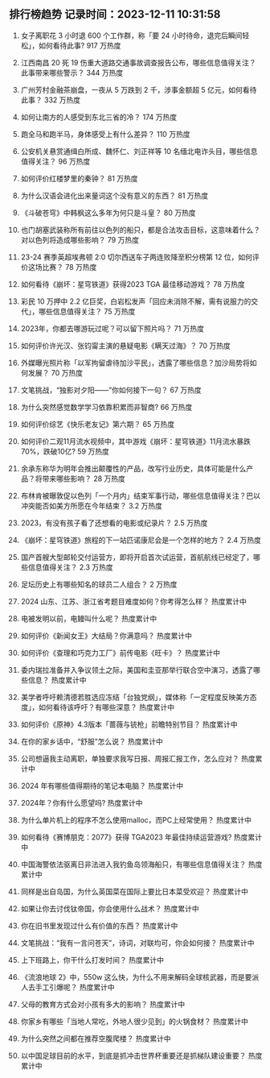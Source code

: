 
## 排行榜趋势 记录时间：2023-12-11 10:31:58
  
  1. 女子离职花 3 小时退 600 个工作群，称「要 24 小时待命，退完后瞬间轻松」，如何看待此事? 917 万热度
    
  2. 江西南昌 20 死 19 伤重大道路交通事故调查报告公布，哪些信息值得关注？此事带来哪些警示？ 344 万热度
    
  3. 广州芳村金融茶崩盘，一夜从 5 万跌到 2 千，涉事金额超 5 亿元，如何看待此事？ 332 万热度
    
  4. 如何让南方的人感受到东北三省的冷？ 174 万热度
    
  5. 跑全马和跑半马，身体感受上有什么差异？ 110 万热度
    
  6. 公安机关悬赏通缉白所成、魏怀仁、刘正祥等 10 名缅北电诈头目，哪些信息值得关注？ 96 万热度
    
  7. 如何评价红楼梦里的秦钟？ 81 万热度
    
  8. 为什么汉语会进化出来量词这个没有意义的东西？ 81 万热度
    
  9. 《斗破苍穹》中韩枫这么多年为何只是斗皇？ 80 万热度
    
  10. 也门胡塞武装称所有前往以色列的船只，都是合法攻击目标，这意味着什么？对以色列将造成哪些影响？ 79 万热度
    
  11. 23-24 赛季英超埃弗顿 2:0 切尔西送车子两连败降至积分榜第 12 位，如何评价这场比赛？ 78 万热度
    
  12. 如何看待《崩坏：星穹铁道》获得2023 TGA 最佳移动游戏？ 78 万热度
    
  13. 彩民 10 万押中 2.2 亿巨奖，白岩松发声「回应未消除不解，需有说服力的交代」，哪些信息值得关注？ 75 万热度
    
  14. 2023年，你都去哪游玩过呢？可以留下照片吗？ 71 万热度
    
  15. 如何评价许光汉、张钧甯主演的悬疑电影《瞒天过海》？ 70 万热度
    
  16. 外媒曝光照片称「以军拘留虐待加沙平民」，透露了哪些信息？加沙局势将如何发展？ 70 万热度
    
  17. 文笔挑战，“独影对夕阳——”你如何接下一句？ 67 万热度
    
  18. 为什么突然感觉数学学习依靠积累而非智商? 66 万热度
    
  19. 如何评价综艺《快乐老友记》第六期？ 65 万热度
    
  20. 如何评价二观11月流水视频中，其中游戏《崩坏：星穹铁道》11月流水暴跌70%，跌破10亿? 59 万热度
    
  21. 余承东称华为明年会推出颠覆性的产品，改写行业历史，具体可能是什么产品？将带来哪些影响？ 28 万热度
    
  22. 布林肯被曝敦促以色列「一个月内」结束军事行动，哪些信息值得关注？巴以冲突能否如美方所愿在今年结束？ 3.2 万热度
    
  23. 2023，有没有孩子看了还想看的电影或纪录片？ 2.5 万热度
    
  24. 《崩坏：星穹铁道》旅程的下一站匹诺康尼会是一个怎样的地方？ 2.4 万热度
    
  25. 国产首艘大型邮轮交付运营方，即将开启首次试运营，首航航线已经定了，哪些信息值得关注？ 2.3 万热度
    
  26. 足坛历史上有哪些知名的球员二人组合？ 2 万热度
    
  27. 2024 山东、江苏、浙江省考题目难度如何？你考得怎么样？ 热度累计中
    
  28. 电被发明以前，电鳗叫什么呢？ 热度累计中
    
  29. 如何评价《新闻女王》大结局？你满意吗？ 热度累计中
    
  30. 如何评价《查理和巧克力工厂》前传电影《旺卡》？ 热度累计中
    
  31. 委内瑞拉准备并入争议领土之际，美国和圭亚那举行联合空中演习，透露了哪些信息？ 热度累计中
    
  32. 美学者呼吁赖清德若胜选应冻结「台独党纲」，媒体称「一定程度反映美方态度」，如何看待该呼吁？有哪些深意？ 热度累计中
    
  33. 如何评价《原神》4.3版本「蔷薇与铳枪」前瞻特别节目？ 热度累计中
    
  34. 在你的家乡话中，“舒服”怎么说？ 热度累计中
    
  35. 公司想逼我主动离职，单独要求我写日报、周报汇报工作，怎么应对？ 热度累计中
    
  36. 2024 年有哪些值得期待的笔记本电脑？ 热度累计中
    
  37. 2024年？你有什么愿望吗? 热度累计中
    
  38. 为什么单片机上的程序不怎么使用malloc，而PC上经常使用？ 热度累计中
    
  39. 如何看待《赛博朋克：2077》获得 TGA2023 年最佳持续运营游戏? 热度累计中
    
  40. 中国海警依法驱离日非法进入我钓鱼岛领海船只，有哪些信息值得关注？ 热度累计中
    
  41. 同样是出自岛国，为什么英国菜在国际上要比日本菜受欢迎？ 热度累计中
    
  42. 如果让你去讨伐钛帝国，你会使用什么战术？ 热度累计中
    
  43. 你在旧书里发现过什么有价值的东西？ 热度累计中
    
  44. 文笔挑战：“我有一言问苍天”，诗词，对联均可，你会如何接？ 热度累计中
    
  45. 上下班路上，你干什么打发时间？ 热度累计中
    
  46. 《流浪地球 2》中，550w 这么快，为什么不用来解码全球核武器，而是要派人去手工引爆呢？ 热度累计中
    
  47. 父母的教育方式会对小孩有多大的影响？ 热度累计中
    
  48. 你家乡有哪些「当地人常吃，外地人很少见到」的火锅食材？ 热度累计中
    
  49. 为什么突然之间都在推荐空腹爬楼？ 热度累计中
    
  50. 以中国足球目前的水平，到底是抓冲击世界杯重要还是抓梯队建设重要？ 热度累计中
    